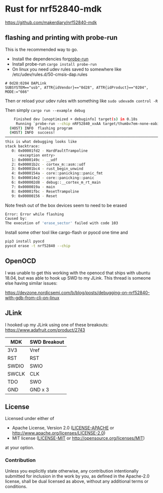 # Rust for nrf52840-mdk

https://github.com/makerdiary/nrf52840-mdk

## flashing and printing with probe-run

This is the recommended way to go.

* Install the dependencies for[probe-run](https://crates.io/crates/probe-run)
* Install probe-run `cargo install probe-run`
* On linux you need udev rules saved to somewhere like /etc/udev/rules.d/50-cmsis-dap.rules

```
# 0d28:0204 DAPLink
SUBSYSTEM=="usb", ATTR{idVendor}=="0d28", ATTR{idProduct}=="0204", MODE:="666"
```

Then or reload your udev rules with something like `sudo udevadm control -R`

Then simply `cargo run --example debug`

```bash
    Finished dev [unoptimized + debuginfo] target(s) in 0.18s
     Running `probe-run --chip nRF52840_xxAA target/thumbv7em-none-eabihf/debug/examples/debug`
  (HOST) INFO  flashing program
  (HOST) INFO  success!
────────────────────────────────────────────────────────────────────────────────
this is what debugging looks like
stack backtrace:
   0: 0x00001fd2 - HardFaultTrampoline
      <exception entry>
   1: 0x0000149c - __udf
   2: 0x00001b2c - cortex_m::asm::udf
   3: 0x00001bc4 - rust_begin_unwind
   4: 0x0000154a - core::panicking::panic_fmt
   5: 0x000014e2 - core::panicking::panic
   6: 0x000002d8 - debug::__cortex_m_rt_main
   7: 0x0000019a - main
   8: 0x00001fbc - ResetTrampoline
   9: 0x00000156 - Reset
```

Note fresh out of the box devices seem to need to be erased

```bash
Error: Error while flashing
Caused by:
The execution of 'erase_sector' failed with code 103
```

Install some other tool like cargo-flash or pyocd one time and

```bash
pip3 install pyocd
pyocd erase -t nrf52840 --chip
```

## OpenOCD

I was unable to get this working with the openocd that ships with
ubuntu 18.04, but was able to hook up SWD to my JLink.  This thread
is someone else having similar issues:

https://devzone.nordicsemi.com/b/blog/posts/debugging-on-nrf52840-with-gdb-from-cli-on-linux

## JLink

I hooked up my JLink using one of these breakouts:
https://www.adafruit.com/product/2743

| MDK   | SWD Breakout |
| ----- | ------------ |
| 3V3   | Vref         |
| RST   | RST          |
| SWDIO | SWIO         |
| SWCLK | CLK          |
| TDO   | SWO          |
| GND   | GND x 3      |

## License

Licensed under either of

- Apache License, Version 2.0 ([LICENSE-APACHE](LICENSE-APACHE) or
  http://www.apache.org/licenses/LICENSE-2.0)
- MIT license ([LICENSE-MIT](LICENSE-MIT) or http://opensource.org/licenses/MIT)

at your option.

### Contribution

Unless you explicitly state otherwise, any contribution intentionally submitted
for inclusion in the work by you, as defined in the Apache-2.0 license, shall be
dual licensed as above, without any additional terms or conditions.
